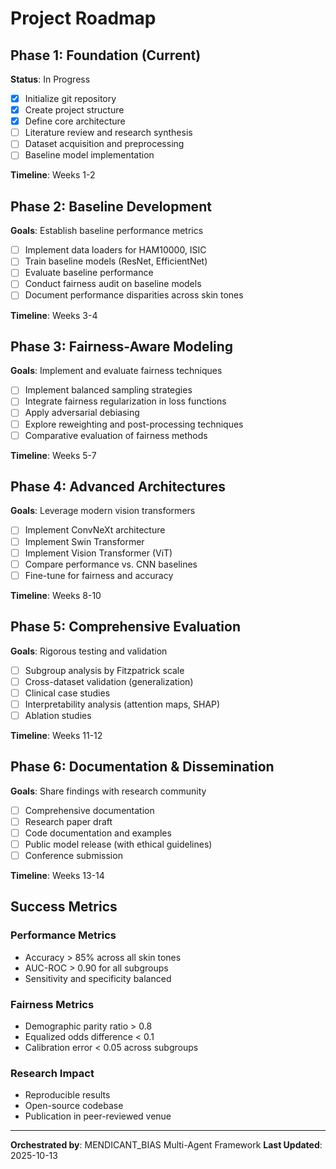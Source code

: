 # Project Roadmap

## Phase 1: Foundation (Current)

**Status**: In Progress

- [x] Initialize git repository
- [x] Create project structure
- [x] Define core architecture
- [ ] Literature review and research synthesis
- [ ] Dataset acquisition and preprocessing
- [ ] Baseline model implementation

**Timeline**: Weeks 1-2

## Phase 2: Baseline Development

**Goals**: Establish baseline performance metrics

- [ ] Implement data loaders for HAM10000, ISIC
- [ ] Train baseline models (ResNet, EfficientNet)
- [ ] Evaluate baseline performance
- [ ] Conduct fairness audit on baseline models
- [ ] Document performance disparities across skin tones

**Timeline**: Weeks 3-4

## Phase 3: Fairness-Aware Modeling

**Goals**: Implement and evaluate fairness techniques

- [ ] Implement balanced sampling strategies
- [ ] Integrate fairness regularization in loss functions
- [ ] Apply adversarial debiasing
- [ ] Explore reweighting and post-processing techniques
- [ ] Comparative evaluation of fairness methods

**Timeline**: Weeks 5-7

## Phase 4: Advanced Architectures

**Goals**: Leverage modern vision transformers

- [ ] Implement ConvNeXt architecture
- [ ] Implement Swin Transformer
- [ ] Implement Vision Transformer (ViT)
- [ ] Compare performance vs. CNN baselines
- [ ] Fine-tune for fairness and accuracy

**Timeline**: Weeks 8-10

## Phase 5: Comprehensive Evaluation

**Goals**: Rigorous testing and validation

- [ ] Subgroup analysis by Fitzpatrick scale
- [ ] Cross-dataset validation (generalization)
- [ ] Clinical case studies
- [ ] Interpretability analysis (attention maps, SHAP)
- [ ] Ablation studies

**Timeline**: Weeks 11-12

## Phase 6: Documentation & Dissemination

**Goals**: Share findings with research community

- [ ] Comprehensive documentation
- [ ] Research paper draft
- [ ] Code documentation and examples
- [ ] Public model release (with ethical guidelines)
- [ ] Conference submission

**Timeline**: Weeks 13-14

## Success Metrics

### Performance Metrics
- Accuracy > 85% across all skin tones
- AUC-ROC > 0.90 for all subgroups
- Sensitivity and specificity balanced

### Fairness Metrics
- Demographic parity ratio > 0.8
- Equalized odds difference < 0.1
- Calibration error < 0.05 across subgroups

### Research Impact
- Reproducible results
- Open-source codebase
- Publication in peer-reviewed venue

---

**Orchestrated by**: MENDICANT_BIAS Multi-Agent Framework
**Last Updated**: 2025-10-13

